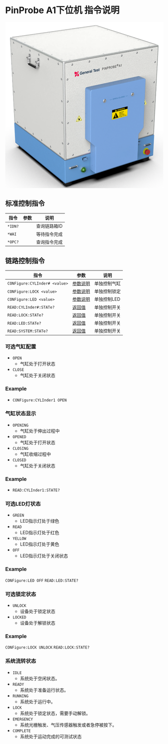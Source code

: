 
# PinProbe A1下位机 指令说明

![alt text](image.png)

## 标准控制指令

| 指令    | 参数 | 说明         |
| ------- | ---- | ------------ |
| `*IDN?` |      | 查询链路箱ID |
| `*WAI`  |      | 等待指令完成 |
| `*OPC?` |      | 查询指令完成 |

## 链路控制指令

| 指令                          | 参数                          | 说明         |
| ----------------------------- | ----------------------------- | ------------ |
| `CONFigure:CYLInder# <value>` | [参数说明](#链路控制参数说明) | 单独控制气缸 |
| `CONFigure:LOCK <value>`     | [参数说明](#链路控制参数说明) | 单独控制锁定 |
| `CONFigure:LED <value>`      | [参数说明](#链路控制参数说明) | 单独控制LED  |
| `READ:CYLInder#:STATe?`       | [返回值](#链路控制参数说明)   | 单独控制开关 |
| `READ:LOCK:STATe?`           | [返回值](#链路控制参数说明)   | 单独控制开关 |
| `READ:LED:STATe?`            | [返回值](#链路控制参数说明)   | 单独控制开关 |
| `READ:SYSTEM:STATe?`          | [返回值](#链路控制参数说明)   | 单独控制开关 |

### 可选气缸配置

- `OPEN`
  - 气缸处于打开状态
- `CLOSE`
  - 气缸处于关闭状态

### Example

- `CONFigure:CYLInder1 OPEN`

### 气缸状态显示

- `OPENING`
  - 气缸处于伸出过程中
- `OPENED`
  - 气缸处于打开状态
- `CLOSING`
  - 气缸收缩过程中
- `CLOSED`
  - 气缸处于关闭状态

### Example

- `READ:CYLInder1:STATE?`

### 可选LED灯状态

- `GREEN`
  - LED指示灯处于绿色
- `READ`
  - LED指示灯处于红色
- `YELLOW`
  - LED指示灯处于黄色
- `OFF`
  - LED指示灯处于关闭状态

### Example

`CONFigure:LED OFF`
`READ:LED:STATE?`

### 可选锁定状态

- `UNLOCK`
  - 设备处于锁定状态
- `LOCKED`
  - 设备处于解锁状态

### Example

`CONFigure:LOCK UNLOCK`
`READ:LOCK:STATE?`

### 系统流转状态

- `IDLE`
  - 系统处于空闲状态。
- `READY`
  - 系统处于准备运行状态。
- `RUNNING`
  - 系统处于运行中。
- `LOCK`
  - 系统处于锁定状态，需要手动解锁。
- `EMERGENCY`
  - 系统光栅触发、气压传感器触发或者急停被按下。
- `COMPLETE`
  - 系统处于运动完成的可测试状态
  